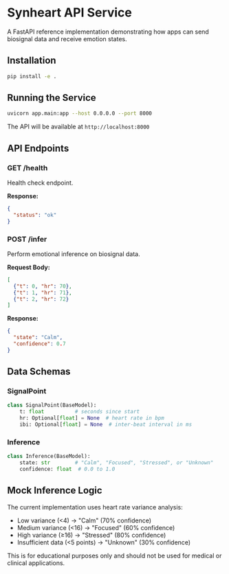 # Synheart API Service

A FastAPI reference implementation demonstrating how apps can send biosignal data and receive emotion states.

## Installation

```bash
pip install -e .
```

## Running the Service

```bash
uvicorn app.main:app --host 0.0.0.0 --port 8000
```

The API will be available at `http://localhost:8000`

## API Endpoints

### GET /health
Health check endpoint.

**Response:**
```json
{
  "status": "ok"
}
```

### POST /infer
Perform emotional inference on biosignal data.

**Request Body:**
```json
[
  {"t": 0, "hr": 70},
  {"t": 1, "hr": 71},
  {"t": 2, "hr": 72}
]
```

**Response:**
```json
{
  "state": "Calm",
  "confidence": 0.7
}
```

## Data Schemas

### SignalPoint
```python
class SignalPoint(BaseModel):
    t: float          # seconds since start
    hr: Optional[float] = None  # heart rate in bpm
    ibi: Optional[float] = None  # inter-beat interval in ms
```

### Inference
```python
class Inference(BaseModel):
    state: str        # "Calm", "Focused", "Stressed", or "Unknown"
    confidence: float  # 0.0 to 1.0
```

## Mock Inference Logic

The current implementation uses heart rate variance analysis:
- Low variance (<4) → "Calm" (70% confidence)
- Medium variance (<16) → "Focused" (60% confidence)  
- High variance (≥16) → "Stressed" (80% confidence)
- Insufficient data (<5 points) → "Unknown" (30% confidence)

This is for educational purposes only and should not be used for medical or clinical applications.
